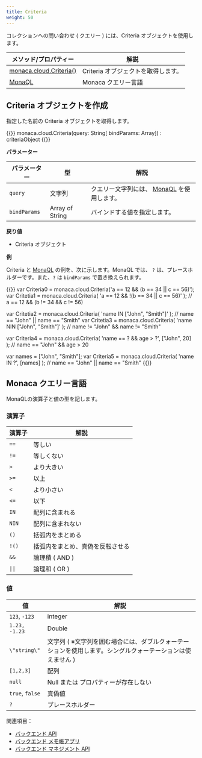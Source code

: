 ```yaml
---
title: Criteria
weight: 50
---
```


コレクションへの問い合わせ ( クエリー ) には、Criteria
オブジェクトを使用します。

メソッド/プロパティー  | 解説
--------------------|-------------------------------------------
[monaca.cloud.Criteria()](#criteria-オブジェクトを作成) |  Criteria オブジェクトを取得します。
[MonaQL](#monaca-クエリー言語) | Monaca クエリー言語

## Criteria オブジェクトを作成

指定した名前の Criteria オブジェクトを取得します。

{{<highlight javascript>}}
monaca.cloud.Criteria(query: String[ bindParams: Array]) : criteriaObject
{{</highlight>}}

**パラメーター**

パラメーター | 型 | 解説 
-----|------|-------------
`query` | 文字列 | クエリー文字列には、 [MonaQL](#monaca-クエリー言語) を使用します。 
`bindParams` | Array of String | バインドする値を指定します。

**戻り値**

- Criteria オブジェクト

**例**

Criteria と [MonaQL](#monaca-クエリー言語) の例を、次に示します。MonaQL では、 `?` は、プレースホルダーです。また、`?` は `bindParams` で置き換えられます。

{{<highlight javascript>}}
var Criteria0 = monaca.cloud.Criteria('a == 12 && (b == 34 || c == 56)');
var Critetia1 = monaca.cloud.Criteria(
  'a == 12 && !(b == 34 || c == 56)'
); // a == 12 && (b != 34 && c != 56)

var Critetia2 = monaca.cloud.Criteria(
  'name IN ["John", "Smith"]'
); // name == "John" || name == "Smith"
var Critetia3 = monaca.cloud.Criteria(
  'name NIN ["John", "Smith"]'
); // name != "John" && name != "Smith"

var Criteria4 = monaca.cloud.Criteria(
  'name == ? && age > ?',
  ["John", 20]
); // name == "John" && age > 20

var names = ["John", "Smith"];
var Criteria5 = monaca.cloud.Criteria(
  'name IN ?',
  [names]
); // name == "John" || name == "Smith"
{{</highlight>}}

## Monaca クエリー言語

MonaQLの演算子と値の型を記します。

### 演算子

演算子 | 解説   
------|------
`==`  | 等しい
`!=`  | 等しくない
`>`   | より大きい
`>=`  | 以上
`<`   | より小さい
`<=`  | 以下
`IN`  | 配列に含まれる
`NIN` | 配列に含まれない
`()`  | 括弧内をまとめる
`!()` | 括弧内をまとめ、真偽を反転させる
`&&`  | 論理積 ( AND )
<code>&#124;&#124;</code>  | 論理和 ( OR )


### 値

値               | 解説           
-----------------|-------------- 
`123`, `-123`    | integer
`1.23, -1.23`    | Double
`\"string\"`     | 文字列 ( ※文字列を囲む場合には、ダブルクォーテーションを使用します。シングルクォーテーションは使えません )
`[1,2,3]`        | 配列
`null`           | Null または プロパティーが存在しない
`true`, `false`  | 真偽値
`?`              | プレースホルダー


関連項目：

- [バックエンド API](../../cloud)
- [バックエンド メモ帳アプリ](/ja/sampleapp/samples/backend_memo)
- [バックエンド マネジメント API](../../cloud_management)
